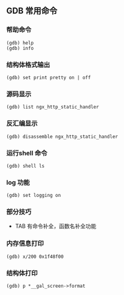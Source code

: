 ## GDB 常用命令
### 帮助命令
    (gdb) help
    (gdb) info
### 结构体格式输出
    (gdb) set print pretty on | off
### 源码显示
    (gdb) list ngx_http_static_handler
### 反汇编显示
    (gdb) disassemble ngx_http_static_handler
### 运行shell 命令
    (gdb) shell ls
### log 功能
    (gdb) set logging on
### 部分技巧
* TAB 有命令补全，函数名补全功能

### 内存信息打印
    (gdb) x/200 0x1f48f00
### 结构体打印
    (gdb) p *__gal_screen->format
